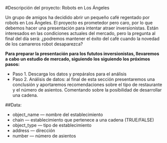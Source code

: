 #Descripción del proyecto: Robots en Los Ángeles

Un grupo de amigos ha decidido abrir un pequeño café regentado por robots en Los Ángeles. El proyecto es prometedor pero caro, por lo que debemos hacer una presentación para intentar atraer inversionistas. Están interesados en las condiciones actuales del mercado, pero la pregunta al final del día será: ¿podremos mantener el éxito del café cuando la novedad de los camareros robot desaparezca?

**Para preparar la presentación para los fututos inversionistas, llevaremos a cabo un estudio de mercado, siguiendo los siguiendo los próximos pasos:**
- Paso 1. Descarga los datos y prepáralos para el análisis
- Paso 2. Análisis de datos: al final de esta sección presentaremos una conclusión y aportaremos recomendaciones sobre el tipo de restaurante y el número de asientos. Comentando sobre la posibilidad de desarrollar una cadena.

##Data: 
- object_name — nombre del establecimiento
- chain — establecimiento que pertenece a una cadena (TRUE/FALSE)
- object_type — tipo de establecimiento
- address — dirección
- number — número de asientos


